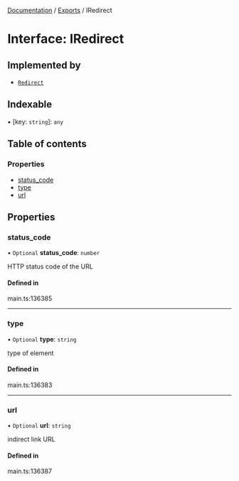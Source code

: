 [Documentation](../README.md) / [Exports](../modules.md) / IRedirect

# Interface: IRedirect

## Implemented by

- [`Redirect`](../classes/Redirect.md)

## Indexable

▪ [key: `string`]: `any`

## Table of contents

### Properties

- [status\_code](IRedirect.md#status_code)
- [type](IRedirect.md#type)
- [url](IRedirect.md#url)

## Properties

### status\_code

• `Optional` **status\_code**: `number`

HTTP status code of the URL

#### Defined in

main.ts:136385

___

### type

• `Optional` **type**: `string`

type of element

#### Defined in

main.ts:136383

___

### url

• `Optional` **url**: `string`

indirect link URL

#### Defined in

main.ts:136387
